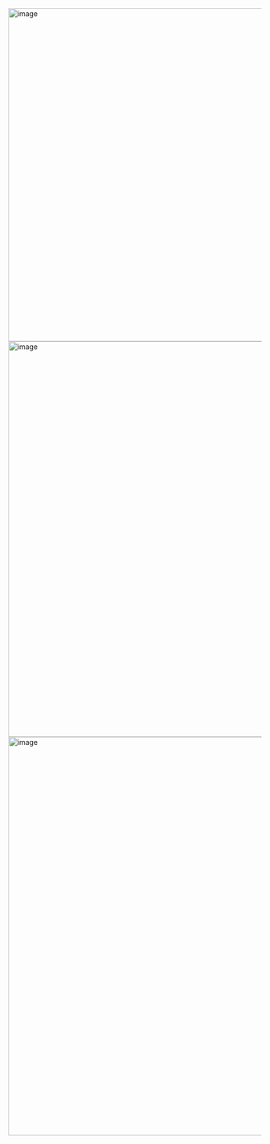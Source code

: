 <img width="1002" height="661" alt="image" src="https://github.com/user-attachments/assets/93832253-e745-44ce-a765-2b52b1de7087" />

<img width="911" height="785" alt="image" src="https://github.com/user-attachments/assets/c4335268-4931-4694-9b4a-29fd685ac60f" />

<img width="913" height="791" alt="image" src="https://github.com/user-attachments/assets/2a59afe8-cba5-4b64-bef9-2ca643725e9c" />
